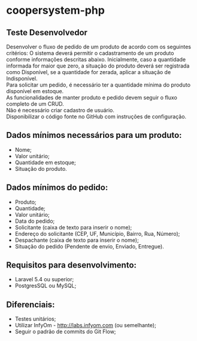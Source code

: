 # coopersystem-php

## Teste Desenvolvedor
Desenvolver o fluxo de pedido de um produto de acordo com os seguintes critérios:
O sistema deverá permitir o cadastramento de um produto conforme informações
descritas abaixo. Inicialmente, caso a quantidade informada for maior que zero, a
situação do produto deverá ser registrada como Disponível, se a quantidade for zerada,
aplicar a situação de Indisponível.  
Para solicitar um pedido, é necessário ter a quantidade mínima do produto disponível
em estoque.  
As funcionalidades de manter produto e pedido devem seguir o fluxo completo de um
CRUD.  
Não é necessário criar cadastro de usuário.  
Disponibilizar o código fonte no GitHub com instruções de configuração.  

## Dados mínimos necessários para um produto:
* Nome;
* Valor unitário;
* Quantidade em estoque;
* Situação do produto.

## Dados mínimos do pedido:
* Produto;
* Quantidade;
* Valor unitário;
* Data do pedido;
* Solicitante (caixa de texto para inserir o nome);
* Endereço do solicitante (CEP, UF, Município, Bairro, Rua, Número);
* Despachante (caixa de texto para inserir o nome);
* Situação do pedido (Pendente de envio, Enviado, Entregue).

## Requisitos para desenvolvimento:
* Laravel 5.4 ou superior;
* PostgresSQL ou MySQL;

## Diferenciais:
* Testes unitários;
* Utilizar InfyOm - http://labs.infyom.com (ou semelhante);
* Seguir o padrão de commits do Git Flow;